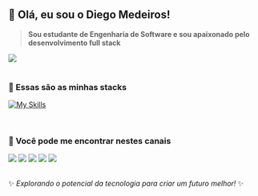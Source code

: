 ## 👋 Olá, eu sou o Diego Medeiros!

> **Sou estudante de Engenharia de Software e sou apaixonado pelo desenvolvimento full stack**



<a align=center href="https://github.com/dihcoder/github-readme-stats">
  <img align="center" src="https://github-readme-streak-stats.herokuapp.com/?user=dihcoder&theme=transparent&hide_border=true&locale=pt-br&border_radius=25" />
  <!--
  <img align="center" src="https://github-readme-stats.vercel.app/api?username=dihcoder&theme=dark&show_icons=true&hide_border=true&card_width=700&count_private=true&locale=pt-br" />
  -->
</a>
<br/>
<br/>

### :wrench: Essas são as minhas stacks
[![My Skills](https://skillicons.dev/icons?i=java,python,spring,mysql,js,html,css,scss,bootstrap)](https://skillicons.dev)

<br/>

### :postbox: Você pode me encontrar nestes canais
<div> 
  <a href="https://www.youtube.com/channel/UCTZ-0XWu05vMoDP-rpI8HTg" target="_blank"><img src="https://img.shields.io/badge/YouTube-FF0000?style=for-the-badge&logo=youtube&logoColor=white" target="_blank"></a>
  <a href="https://instagram.com/dihcoder" target="_blank"><img src="https://img.shields.io/badge/-Instagram-%23E4405F?style=for-the-badge&logo=instagram&logoColor=white" target="_blank"></a>
 <a href="https://discord.gg/vMeBwZXf" target="_blank"><img src="https://img.shields.io/badge/Discord-7289DA?style=for-the-badge&logo=discord&logoColor=white" target="_blank"></a> 
  <a href = "mailto:mdsidiego@gmail.com"><img src="https://img.shields.io/badge/-Gmail-%23333?style=for-the-badge&logo=gmail&logoColor=white" target="_blank"></a>
  <a href="https://www.linkedin.com/in/dihcoder" target="_blank"><img src="https://img.shields.io/badge/-LinkedIn-%230077B5?style=for-the-badge&logo=linkedin&logoColor=white" target="_blank"></a> 
  
</div>

<br/>

✨ _Explorando o potencial da tecnologia para criar um futuro melhor!_ ✨


<!--
**dihcoder/dihcoder** is a ✨ _special_ ✨ repository because its `README.md` (this file) appears on your GitHub profile.

- 🔭 I’m currently working on ...
- 🌱 I’m currently learning ...
- 👯 I’m looking to collaborate on ...
- 🤔 I’m looking for help with ...
- 💬 Ask me about ...
- 📫 How to reach me: ...
- 😄 Pronouns: ...
- ⚡ Fun fact: ...
-->
